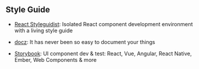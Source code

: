 ## Style Guide

- [React Styleguidist](https://github.com/styleguidist/react-styleguidist): Isolated React component development environment with a living style guide

- [docz](https://github.com/doczjs/docz): It has never been so easy to document your things

- [Storybook](https://github.com/storybookjs/storybook): UI component dev & test: React, Vue, Angular, React Native, Ember, Web Components & more
